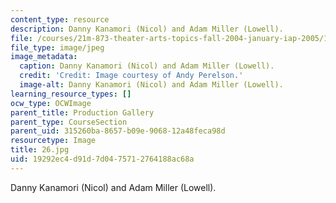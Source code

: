 ```yaml
---
content_type: resource
description: Danny Kanamori (Nicol) and Adam Miller (Lowell).
file: /courses/21m-873-theater-arts-topics-fall-2004-january-iap-2005/19292ec4d91d7d0475712764188ac68a_26.jpg
file_type: image/jpeg
image_metadata:
  caption: Danny Kanamori (Nicol) and Adam Miller (Lowell).
  credit: 'Credit: Image courtesy of Andy Perelson.'
  image-alt: Danny Kanamori (Nicol) and Adam Miller (Lowell).
learning_resource_types: []
ocw_type: OCWImage
parent_title: Production Gallery
parent_type: CourseSection
parent_uid: 315260ba-8657-b09e-9068-12a48feca98d
resourcetype: Image
title: 26.jpg
uid: 19292ec4-d91d-7d04-7571-2764188ac68a
---
```

Danny Kanamori (Nicol) and Adam Miller (Lowell).

